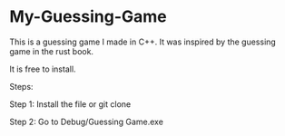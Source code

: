 # My-Guessing-Game

This is a guessing game I made in C++. It was inspired by the guessing game in the rust book.

It is free to install.

Steps:


Step 1: Install the file or git clone

Step 2: Go to Debug/Guessing Game.exe

